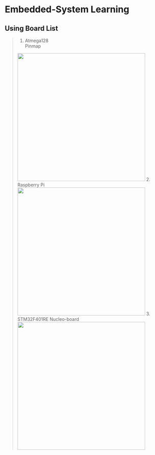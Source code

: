 # Embedded-System Learning
  
## Using Board List
> 1. Atmega128  
> Pinmap
> <img src="https://www.hackerschool.org/Sub_Html/HS_University/HardwareHacking/port1.png" width="400" height="400" />  
> 2. Raspberry Pi  
> <img src="" width="400" height="400" />  
> 3. STM32F401RE Nucleo-board  
> <img src="" width="400" height="400" />  

